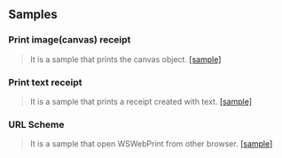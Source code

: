 ## Samples


### Print image(canvas) receipt

> It is a sample that prints the canvas object. [[sample]](https://woosim.github.io/webprint/canvas.html)

### Print text receipt

> It is a sample that prints a receipt created with text. [[sample]](https://woosim.github.io/webprint/command.html)

### URL Scheme

> It is a sample that open WSWebPrint from other browser. [[sample]](https://woosim.github.io/webprint/urlscheme.html)

